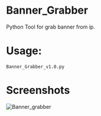 # Banner_Grabber
Python Tool for grab banner from ip.

# Usage:
`Banner_Grabber_v1.0.py`

# Screenshots
![Banner_grabber](https://user-images.githubusercontent.com/89575931/132106505-5a141564-a1ac-40ef-a55c-c8247dbcb883.png)

